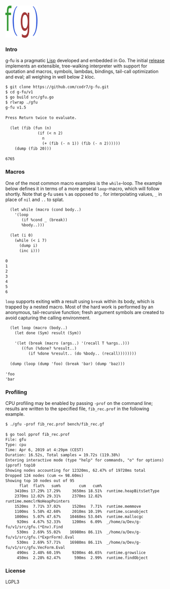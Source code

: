 ![Logo](logo.png)

### Intro
g-fu is a pragmatic [Lisp](https://xkcd.com/297/) developed and embedded in Go. The initial [release](https://github.com/codr7/g-fu/tree/master/v1) implements an extensible, tree-walking interpreter with support for quotation and macros, symbols, lambdas, bindings, tail-call optimization and eval; all weighing in well below 2 kloc.

```
$ git clone https://github.com/codr7/g-fu.git
$ cd g-fu/v1
$ go build src/gfu.go
$ rlwrap ./gfu
g-fu v1.5

Press Return twice to evaluate.

  (let (fib (fun (n)
              (if (< n 2)
                n
                (+ (fib (- n 1)) (fib (- n 2))))))
    (dump (fib 20)))

6765
```

### Macros
One of the most common macro examples is the `while`-loop. The example below defines it in terms of a more general `loop`-macro, which will follow shortly. Note that g-fu uses `%` as opposed to `,` for interpolating values, `_` in place of `nil` and `..` to splat.

```
  (let while (macro (cond body..)
    '(loop
       (if %cond _ (break))
       %body..)))

  (let (i 0)
    (while (< i 7)
      (dump i)
      (inc i)))

0
1
2
3
4
5
6
```

`loop` supports exiting with a result using `break` within its body, which is trapped by a nested macro. Most of the hard work is performed by an anonymous, tail-recursive function; fresh argument symbols are created to avoid capturing the calling environment.

```
  (let loop (macro (body..)
    (let done (Sym) result (Sym))
  
    '(let (break (macro (args..) '(recall T %args..)))
       ((fun (%done? %result..)
          (if %done %result.. (do %body.. (recall))))))))

  (dump (loop (dump 'foo) (break 'bar) (dump 'baz)))

'foo
'bar
```

### Profiling
CPU profiling may be enabled by passing `-prof` on the command line; results are written to the specified file, `fib_rec.prof` in the following example.

```
$ ./gfu -prof fib_rec.prof bench/fib_rec.gf

$ go tool pprof fib_rec.prof 
File: gfu
Type: cpu
Time: Apr 6, 2019 at 4:29pm (CEST)
Duration: 16.52s, Total samples = 19.72s (119.38%)
Entering interactive mode (type "help" for commands, "o" for options)
(pprof) top10
Showing nodes accounting for 12320ms, 62.47% of 19720ms total
Dropped 124 nodes (cum <= 98.60ms)
Showing top 10 nodes out of 95
      flat  flat%   sum%        cum   cum%
    3410ms 17.29% 17.29%     3650ms 18.51%  runtime.heapBitsSetType
    2370ms 12.02% 29.31%     2370ms 12.02%  runtime.memclrNoHeapPointers
    1520ms  7.71% 37.02%     1520ms  7.71%  runtime.memmove
    1100ms  5.58% 42.60%     2010ms 10.19%  runtime.scanobject
    1000ms  5.07% 47.67%    10460ms 53.04%  runtime.mallocgc
     920ms  4.67% 52.33%     1200ms  6.09%  _/home/a/Dev/g-fu/v1/src/gfu.(*Env).Find
     530ms  2.69% 55.02%    16980ms 86.11%  _/home/a/Dev/g-fu/v1/src/gfu.(*ExprForm).Eval
     530ms  2.69% 57.71%    16980ms 86.11%  _/home/a/Dev/g-fu/v1/src/gfu.VecForm.Eval
     490ms  2.48% 60.19%     9200ms 46.65%  runtime.growslice
     450ms  2.28% 62.47%      590ms  2.99%  runtime.findObject
```

### License
LGPL3